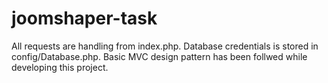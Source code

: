 # joomshaper-task

All requests are handling from index.php. Database credentials is stored in config/Database.php. Basic MVC design pattern has been follwed while developing this project. 
